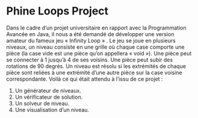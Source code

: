 # Phine Loops Project

Dans le cadre d’un projet universitaire en rapport avec la Programmation Avancée en Java, il nous a été demandé de développer une version amateur du fameux jeu « Infinity Loop » . Le jeu se joue en plusieurs niveaux, un niveau consiste en une grille où chaque case comporte une pièce (la case vide est une pièce qu’on appellera « void »). Une pièce peut se connecter à 1 jusqu’à 4 de ses voisins. Une pièce peut subir des rotations de 90 degrés. Un niveau est résolu si les extrémités de chaque pièce sont reliées à une extrémité d’une autre pièce sur la case voisine correspondante. Voilà ce qui était attendu à l’issu de ce projet :
1. Un générateur de niveaux.
2. Un vérificateur de solution.
3. Un solveur de niveau.
4. Une visualisation d’un niveau.
